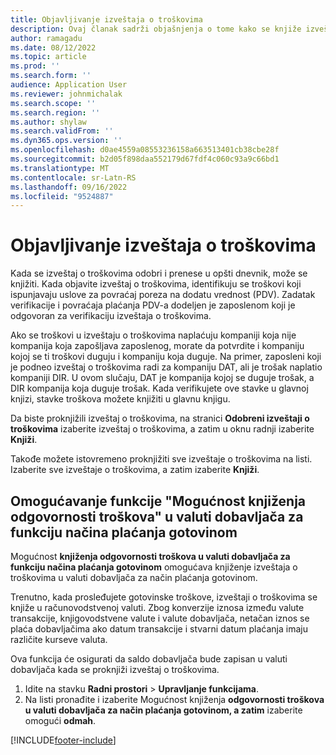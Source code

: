 ```yaml
---
title: Objavljivanje izveštaja o troškovima
description: Ovaj članak sadrži objašnjenja o tome kako se knjiže izveštaji o troškovima.
author: ramagadu
ms.date: 08/12/2022
ms.topic: article
ms.prod: ''
ms.search.form: ''
audience: Application User
ms.reviewer: johnmichalak
ms.search.scope: ''
ms.search.region: ''
ms.author: shylaw
ms.search.validFrom: ''
ms.dyn365.ops.version: ''
ms.openlocfilehash: d0ae4559a08553236158a663513401cb38cbe28f
ms.sourcegitcommit: b2d05f898daa552179d67fdf4c060c93a9c66bd1
ms.translationtype: MT
ms.contentlocale: sr-Latn-RS
ms.lasthandoff: 09/16/2022
ms.locfileid: "9524887"
---
```

# <a name="post-expense-reports"></a>Objavljivanje izveštaja o troškovima

Kada se izveštaj o troškovima odobri i prenese u opšti dnevnik, može se knjižiti. Kada objavite izveštaj o troškovima, identifikuju se troškovi koji ispunjavaju uslove za povraćaj poreza na dodatu vrednost (PDV). Zadatak verifikacije i povraćaja plaćanja PDV-a dodeljen je zaposlenom koji je odgovoran za verifikaciju izveštaja o troškovima.

Ako se troškovi u izveštaju o troškovima naplaćuju kompaniji koja nije kompanija koja zapošljava zaposlenog, morate da potvrdite i kompaniju kojoj se ti troškovi duguju i kompaniju koja duguje. Na primer, zaposleni koji je podneo izveštaj o troškovima radi za kompaniju DAT, ali je trošak naplatio kompaniji DIR. U ovom slučaju, DAT je kompanija kojoj se duguje trošak, a DIR kompanija koja duguje trošak. Kada verifikujete ove stavke u glavnoj knjizi, stavke troškova možete knjižiti u glavnu knjigu.

Da biste proknjižili izveštaj o troškovima, na stranici **Odobreni izveštaji o troškovima** izaberite izveštaj o troškovima, a zatim u oknu radnji izaberite **Knjiži**.

Takođe možete istovremeno proknjižiti sve izveštaje o troškovima na listi. Izaberite sve izveštaje o troškovima, a zatim izaberite **Knjiži**.

## <a name="enable-the-ability-to-post-expense-liability-in-vendor-currency-for-cash-payment-method-feature"></a>Omogućavanje funkcije "Mogućnost knjiženja odgovornosti troškova" u valuti dobavljača za funkciju načina plaćanja gotovinom

Mogućnost **knjiženja odgovornosti troškova u valuti dobavljača za funkciju načina plaćanja gotovinom** omogućava knjiženje izveštaja o troškovima u valuti dobavljača za način plaćanja gotovinom.

Trenutno, kada prosleđujete gotovinske troškove, izveštaji o troškovima se knjiže u računovodstvenoj valuti. Zbog konverzije iznosa između valute transakcije, knjigovodstvene valute i valute dobavljača, netačan iznos se plaća dobavljačima ako datum transakcije i stvarni datum plaćanja imaju različite kurseve valuta.

Ova funkcija će osigurati da saldo dobavljača bude zapisan u valuti dobavljača kada se proknjiži izveštaj o troškovima.

1. Idite na stavku **Radni prostori** \> **Upravljanje funkcijama**.
2. Na listi pronađite i izaberite Mogućnost knjiženja **odgovornosti troškova u valuti dobavljača za način plaćanja gotovinom, a zatim** izaberite omogući **odmah**.

[!INCLUDE[footer-include](../includes/footer-banner.md)]
